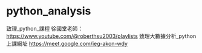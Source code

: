 # python_analysis
致理_python_課程
徐國堂老師：https://www.youtube.com/@roberthsu2003/playlists
致理大數據分析_python  上課網址
https://meet.google.com/ieg-akon-wdy



